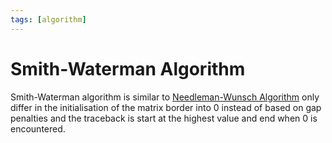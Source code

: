 ```yaml
---
tags: [algorithm]
---
```


# Smith-Waterman Algorithm

Smith-Waterman algorithm is similar to [Needleman-Wunsch Algorithm](202308300802.md)
only differ in the initialisation of the matrix border into 0 instead of based
on gap penalties and the traceback is start at the highest value and end when 0
is encountered.
